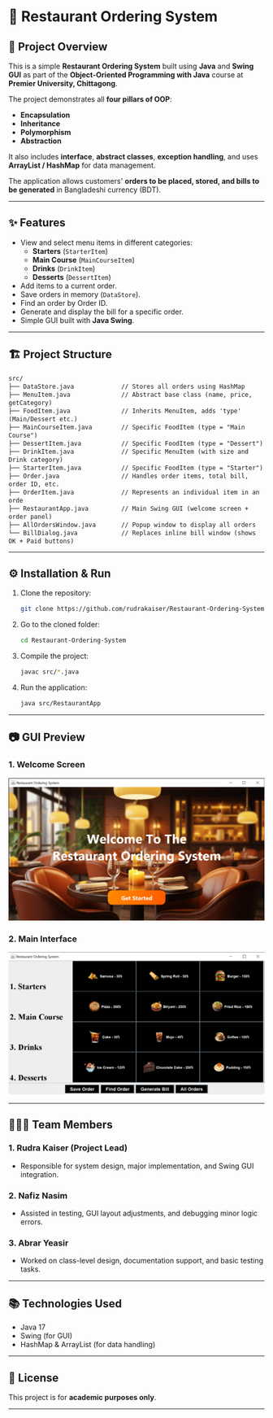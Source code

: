 # 🍴 Restaurant Ordering System

## 📌 Project Overview

This is a simple **Restaurant Ordering System** built using **Java** and **Swing GUI** as part of the **Object-Oriented Programming with Java** course at **Premier University, Chittagong**.

The project demonstrates all **four pillars of OOP**:

* **Encapsulation**
* **Inheritance**
* **Polymorphism**
* **Abstraction**

It also includes **interface**, **abstract classes**, **exception handling**, and uses **ArrayList / HashMap** for data management.

The application allows customers' **orders to be placed, stored, and bills to be generated** in Bangladeshi currency (BDT).

---

## ✨ Features

* View and select menu items in different categories:
  * **Starters** (`StarterItem`)
  * **Main Course** (`MainCourseItem`)
  * **Drinks** (`DrinkItem`)
  * **Desserts** (`DessertItem`)
* Add items to a current order.
* Save orders in memory (`DataStore`).
* Find an order by Order ID.
* Generate and display the bill for a specific order.
* Simple GUI built with **Java Swing**.

---

## 🏗️ Project Structure

```
src/
├── DataStore.java             // Stores all orders using HashMap
├── MenuItem.java              // Abstract base class (name, price, getCategory)
├── FoodItem.java              // Inherits MenuItem, adds 'type' (Main/Dessert etc.)
├── MainCourseItem.java        // Specific FoodItem (type = "Main Course")
├── DessertItem.java           // Specific FoodItem (type = "Dessert")
├── DrinkItem.java             // Specific MenuItem (with size and Drink category)
├── StarterItem.java           // Specific FoodItem (type = "Starter")
├── Order.java                 // Handles order items, total bill, order ID, etc.
├── OrderItem.java             // Represents an individual item in an orde
├── RestaurantApp.java         // Main Swing GUI (welcome screen + order panel)
├── AllOrdersWindow.java       // Popup window to display all orders
└── BillDialog.java            // Replaces inline bill window (shows OK + Paid buttons)
```

---

## ⚙️ Installation & Run

1. Clone the repository:

   ```bash
   git clone https://github.com/rudrakaiser/Restaurant-Ordering-System
   ```

2. Go to the cloned folder:

   ```bash
   cd Restaurant-Ordering-System
   ```

3. Compile the project:

   ```bash
   javac src/*.java
   ```

4. Run the application:

   ```bash
   java src/RestaurantApp
   ```

---

## 📷 GUI Preview

### 1. Welcome Screen
![](assets/welcomeScreen.png)

### 2. Main Interface
![](assets/applicationInterface.png)

---

## 🧑‍🤝‍🧑 Team Members

### 1. Rudra Kaiser (Project Lead)

*  Responsible for system design, major implementation, and Swing GUI integration.

### 2. Nafiz Nasim

* Assisted in testing, GUI layout adjustments, and debugging minor logic errors.

### 3. Abrar Yeasir

* Worked on class-level design, documentation support, and basic testing tasks.

---

## 📚 Technologies Used

* Java 17
* Swing (for GUI)
* HashMap & ArrayList (for data handling)

---

## 📝 License

This project is for **academic purposes only**.

---